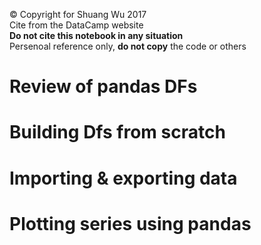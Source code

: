 &copy; Copyright for Shuang Wu 2017<br>
Cite from the DataCamp website<br>
**Do not cite this notebook in any situation**<br>
Persenoal reference only, **do not copy** the code or others

# Review of pandas DFs

# Building Dfs from scratch

# Importing & exporting data

# Plotting series using pandas